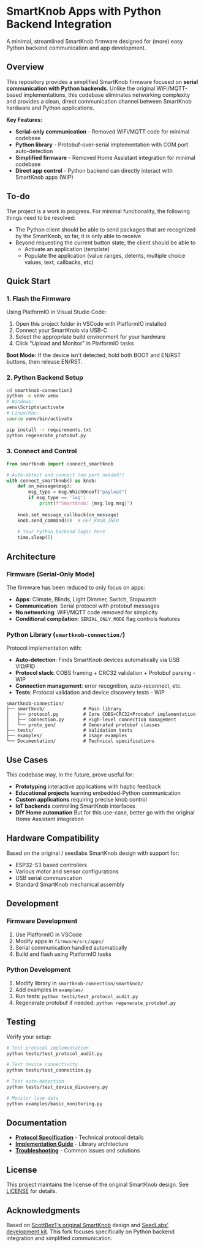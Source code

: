 # SmartKnob Apps with Python Backend Integration

A minimal, streamlined SmartKnob firmware designed for (more) easy Python backend communication and app development.

## Overview

This repository provides a simplified SmartKnob firmware focused on **serial communication with Python backends**. Unlike the original WiFi/MQTT-based implementations, this codebase eliminates networking complexity and provides a clean, direct communication channel between SmartKnob hardware and Python applications.

**Key Features:**
- **Serial-only communication** - Removed WiFi/MQTT code for minimal codebase
- **Python library** - Protobuf-over-serial implementation with COM port auto-detection
- **Simplified firmware** - Removed Home Assistant integration for minimal codebase
- **Direct app control** - Python backend can directly interact with SmartKnob apps (WIP)

## To-do
The project is a work in progress. For minimal functionality, the following things need to be resolved:
- The Python client should be able to send packages that are recognized by the SmartKnob, so far, it is only able to receive
- Beyond requesting the current button state, the client should be able to
  - Activate an application (template)
  - Populate the application (value ranges, detents, multiple choice values,  text, callbacks, etc)

##  Quick Start

### 1. Flash the Firmware

Using PlatformIO in Visual Studio Code:

1. Open this project folder in VSCode with PlatformIO installed
2. Connect your SmartKnob via USB-C
3. Select the appropriate build environment for your hardware
4. Click "Upload and Monitor" in PlatformIO tasks

**Boot Mode:** If the device isn't detected, hold both BOOT and EN/RST buttons, then release EN/RST.

### 2. Python Backend Setup

```bash
cd smartknob-connection2
python -m venv venv
# Windows:
venv\Scripts\activate
# Linux/Mac:
source venv/bin/activate

pip install -r requirements.txt
python regenerate_protobuf.py
```

### 3. Connect and Control

```python
from smartknob import connect_smartknob

# Auto-detect and connect (no port needed!)
with connect_smartknob() as knob:
    def on_message(msg):
        msg_type = msg.WhichOneof("payload")
        if msg_type == 'log':
            print(f"SmartKnob: {msg.log.msg}")
    
    knob.set_message_callback(on_message)
    knob.send_command(0)  # GET_KNOB_INFO
    
    # Your Python backend logic here
    time.sleep(5)
```

## Architecture

### Firmware (Serial-Only Mode)

The firmware has been reduced to only focus on apps:

- **Apps**: Climate, Blinds, Light Dimmer, Switch, Stopwatch
- **Communication**: Serial protocol with protobuf messages
- **No networking**: WiFi/MQTT code removed for simplicity
- **Conditional compilation**: `SERIAL_ONLY_MODE` flag controls features

### Python Library (`smartknob-connection/`)

Protocol implementation with:

- **Auto-detection**: Finds SmartKnob devices automatically via USB VID/PID
- **Protocol stack**: COBS framing + CRC32 validation + Protobuf parsing - WIP
- **Connection management**:  error recognition, auto-reconnect, etc.
- **Tests**: Protocol validation and device discovery tests - WIP

```
smartknob-connection/
├── smartknob/              # Main library
│   ├── protocol.py         # Core COBS+CRC32+Protobuf implementation
│   ├── connection.py       # High-level connection management
│   └── proto_gen/          # Generated protobuf classes
├── tests/                  # Validation tests
├── examples/               # Usage examples
└── Documentation/          # Technical specifications
```

## Use Cases

This codebase may, in the future, prove  useful for:

- **Prototyping** interactive applications with haptic feedback
- **Educational projects** learning embedded-Python communication
- **Custom applications** requiring precise knob control
- **IoT backends** controlling SmartKnob interfaces
- **DIY Home automation** But for this use-case, better go with the original Home Assistant integration

## Hardware Compatibility

Based on the original / seedlabs SmartKnob design with support for:

- ESP32-S3 based controllers
- Various motor and sensor configurations
- USB serial communication
- Standard SmartKnob mechanical assembly

## Development

### Firmware Development

1. Use PlatformIO in VSCode
2. Modify apps in `firmware/src/apps/`
3. Serial communication handled automatically
4. Build and flash using PlatformIO tasks

### Python Development

1. Modify library in `smartknob-connection/smartknob/`
2. Add examples in `examples/`
3. Run tests: `python tests/test_protocol_audit.py`
4. Regenerate protobuf if needed: `python regenerate_protobuf.py`

## Testing

Verify your setup:

```bash
# Test protocol implementation
python tests/test_protocol_audit.py

# Test device connectivity
python tests/test_connection.py

# Test auto-detection
python tests/test_device_discovery.py

# Monitor live data
python examples/basic_monitoring.py
```

## Documentation

- **[Protocol Specification](smartknob-connection2/Documentation/PROTOCOL.md)** - Technical protocol details
- **[Implementation Guide](smartknob-connection2/Documentation/IMPLEMENTATION.md)** - Library architecture
- **[Troubleshooting](smartknob-connection2/Documentation/TROUBLESHOOTING.md)** - Common issues and solutions

## License

This project maintains the license of the original SmartKnob design. See [LICENSE](LICENSE.md) for details.

## Acknowledgments

Based on [ScottBez1's original SmartKnob](https://github.com/scottbez1/smartknob/) design and [SeedLabs' development kit](https://github.com/SeedLabs-it/smartknob-firmware). This fork focuses specifically on Python backend integration and simplified communication.

